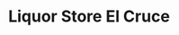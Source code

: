 ---
title: "Liquor Store El Cruce"
url: /santo-domingo-oeste/liquor-store-el-cruce/
shop: Spirituosen
---